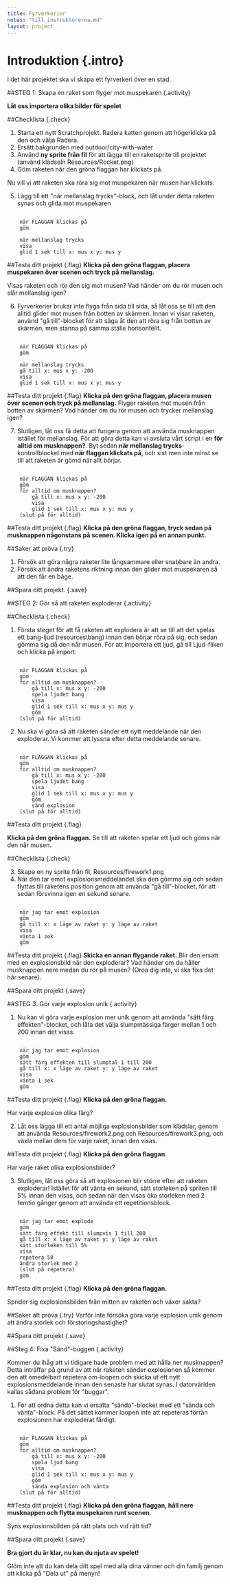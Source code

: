 ```yaml
---
title: Fyrverkerier
notes: "till_instruktorerna.md"
layout: project
---
```


# Introduktion {.intro}

I det här projektet ska vi skapa ett fyrverkeri över en stad. 

##STEG 1: Skapa en raket som flyger mot muspekaren {.activity}

__Låt oss importera olika bilder för spelet__

##Checklista {.check}

1. Starta ett nytt Scratchprojekt. Radera katten genom att högerklicka på den och välja Radera. 
2. Ersätt bakgrunden med outdoor/city-with-water
3. Använd __ny sprite från fil__ för att lägga till en raketsprite till projektet (använd klädseln Resources/Rocket.png)  
4. Göm raketen när den gröna flaggan har klickats på.

Nu vill vi att raketen ska röra sig mot muspekaren när musen har klickats.

5. Lägg till ett "när mellanslag trycks"-block, och låt under detta raketen synas och glida mot muspekaren

```scratch

	när FLAGGAN klickas på
	göm
	
	när mellanslag trycks
	visa
	glid 1 sek till x: mus x y: mus y
```
		
##Testa ditt projekt {.flag}
__Klicka på den gröna flaggan, placera muspekaren över scenen och tryck på mellanslag.__

Visas raketen och rör den sig mot musen?
Vad händer om du rör musen och slår mellanslag igen?

6. Fyrverkerier brukar inte flyga från sida till sida, så låt oss se till att den alltid glider mot musen från botten av skärmen. Innan vi visar raketen, använd "gå till"-blocket för att säga åt den 
att röra sig från botten av skärmen, men stanna på samma ställe horisontellt. 
 

```scratch

	när FLAGGAN klickas på
	göm
	
	när mellanslag trycks
	gå till x: mus x y: -200
	visa
	glid 1 sek till x: mus x y: mus y
```

##Testa ditt projekt {.flag}
__Klicka på den gröna flaggan, placera musen över scenen och tryck på mellanslag.__
Flyger raketen mot musen från botten av skärmen? Vad händer om du rör musen och trycker mellanslag igen?

7. Slutligen, låt oss få detta att fungera genom att använda musknappen istället för mellanslag. För att göra detta kan vi avsluta vårt script i en __för alltid om musknappen?__.
Byt sedan __när mellanslag trycks__-kontrollblocket med __när flaggan klickats på__, och sist men inte minst se till att raketen är gömd när allt börjar. 

```scratch

	när FLAGGAN klickas på
	göm
	för alltid om musknappen?
		gå till x: mus x y: -200
		visa
		glid 1 sek till x: mus x y: mus y
	(slut på för alltid)
```

##Testa ditt projekt {.flag}
__Klicka på den gröna flaggan, tryck sedan på musknappen någonstans på scenen. Klicka igen på en annan punkt.__ 

##Saker att pröva {.try}
1. Försök att göra några raketer lite långsammare eller snabbare än andra. 
2. Försök att ändra raketens riktning innan den glider mot muspekaren så att den får en båge. 

##Spara ditt projekt. {.save}

##STEG 2: Gör så att raketen exploderar {.activity}

##Checklista {.check}

1. Första steget för att få raketen att explodera är att se till att det spelas ett bang-ljud (resources\bang) innan den börjar röra på sig, och sedan gömma sig då den når musen. För att importera ett ljud, gå till Ljud-fliken och klicka på import.

```scratch

	när FLAGGAN klickas på
	göm
	för alltid om musknappen?
		gå till x: mus x y: -200
		spela ljudet bang
		visa
		glid 1 sek till x: mus x y: mus y
		göm
	(slut på för alltid)
```
2. Nu ska vi göra så att raketen sänder ett nytt meddelande när den exploderar. Vi kommer att lyssna efter detta meddelande senare.

```scratch

	när FLAGGAN klickas på
	göm
	för alltid om musknappen? 
		gå till x: mus x y: -200
		spela ljudet bang
		visa
		glid 1 sek till x: mus x y: mus y
		göm
		sänd explosion
	(slut på för alltid)
```
##Testa ditt projekt {.flag}

__Klicka på den gröna flaggan.__ 
Se till att raketen spelar ett ljud och göms när den når musen. 

##Checklista {.check}

3. Skapa en ny sprite från fil, Resources/firework1.png
4. När den tar emot explosionsmeddelandet ska den gömma sig och sedan flyttas till raketens position genom att använda "gå till"-blocket, för att sedan försvinna igen en sekund senare.

```scratch

	när jag tar emot explosion
	göm
	gå till x: x läge av raket y: y läge av raket
	visa
	vänta 1 sek
	göm
```
##Testa ditt projekt {.flag}
__Skicka en annan flygande raket.__ 
Blir den ersatt med en explosionsbild när den exploderar? 
Vad händer om du håller musknappen nere medan du rör på musen? (Oroa dig inte, vi ska fixa det här senare).

##Spara ditt projekt {.save}

##STEG 3: Gör varje explosion unik {.activity}

1. Nu kan vi göra varje explosion mer unik genom att använda "sätt färg effekten"-blocket, och låta det välja slumpmässiga färger mellan 1 och 200 innan det visas.

```scratch

	när jag tar emot explosion
	göm
	sätt färg effekten till slumptal 1 till 200
	gå till x: x läge av raket y: y läge av raket
	visa
	vänta 1 sek
	göm
```

##Testa ditt projekt {.flag}
__Klicka på den gröna flaggan.__ 

Har varje explosion olika färg?

2. Låt oss lägga till ett antal möjliga explosionsbilder som klädslar, genom att använda Resources/firework2.png och Resources/firework3.png, och växla mellan dem för varje raket, innan den visas.

##Testa ditt projekt {.flag}
__Klicka på den gröna flaggan.__ 

Har varje raket olika explosionsbilder? 

3. Slutligen, låt oss göra så att explosionen blir större efter att raketen exploderar! Istället för att vänta en sekund, sätt storleken på spriten till 5% innan den visas, och sedan när den visas öka storleken med 2 femtio gånger genom att använda ett repetitionsblock. 

```scratch

	när jag tar emot explode
	göm
	sätt färg effekt till slumpvis 1 till 200
	gå till x: x läge av raket y: y läge av raket
	sätt storleken till 5%
	visa
	repetera 50
	ändra storlek med 2
	(slut på repetera)
	göm
```
##Testa ditt projekt {.flag}
__Klicka på den gröna flaggan.__ 

Sprider sig explosionsbilden från mitten av raketen och växer sakta? 

##Saker att pröva {.try}
Varför inte försöka göra varje explosion unik genom att ändra storlek och förstoringshastighet?

##Spara ditt projekt {.save}

##Steg 4: Fixa "Sänd"-buggen {.activity}

Kommer du ihåg att vi tidigare hade problem med att hålla ner musknappen? 
Detta inträffar på grund av att när raketen sänder explosionen så kommer den att omedelbart repetera om-loopen och skicka ut ett nytt explosionsmeddelande innan den senaste har slutat synas. I datorvärlden kallas sådana problem för "buggar".

1. För att ordna detta kan vi ersätta "sända"-blocket med ett "sända och vänta"-block. På det sättet kommer loopen inte att repeteras förrän explosionen har exploderat färdigt.

```scratch

	när FLAGGAN klickas på
	göm
	för alltid om musknappen? 
		gå till x: mus x y: -200
		spela ljud bang
		visa
		glid 1 sek till x: mus x y: mus y
		göm
		sända explosion och vänta
	(slut på för alltid)
```

##Testa ditt projekt {.flag}
__Klicka på den gröna flaggan, håll nere musknappen och flytta muspekaren runt scenen.__ 

Syns explosionsbilden på rätt plats och vid rätt tid?

##Spara ditt projekt {.save}

__Bra gjort du är klar, nu kan du njuta av spelet!__

Glöm inte att du kan dela ditt spel med alla dina vänner och din familj genom att klicka på "Dela ut" på menyn!

